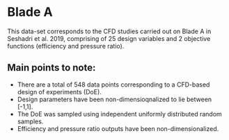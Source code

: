 # Blade A
This data-set corresponds to the CFD studies carried out on Blade A in Seshadri et al. 2019, comprising of 25 design variables and 2 objective functions (efficiency and pressure ratio).

Main points to note:
----------------------
- There are a total of 548 data points corresponding to a CFD-based design of experiments (DoE).
- Design parameters have been non-dimensioqnalized to lie between [-1,1].
- The DoE was sampled using independent uniformly distributed random samples.
- Efficiency and pressure ratio outputs have been non-dimensionalized. 
